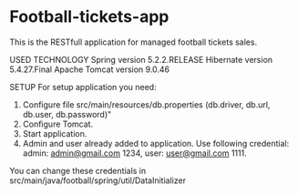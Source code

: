 # Football-tickets-app

This is the RESTfull application for managed football tickets sales.

USED TECHNOLOGY
Spring version 5.2.2.RELEASE
Hibernate version 5.4.27.Final
Apache Tomcat version 9.0.46

SETUP
For setup application you need:
1. Configure file src/main/resources/db.properties (db.driver, db.url, db.user, db.password)"
2. Configure Tomcat.
3. Start application.
4. Admin and user already added to application. Use following credential: 
      admin: admin@gmail.com 1234,
      user:  user@gmail.com 1111.
   
You can change these credentials in src/main/java/football/spring/util/DataInitializer


